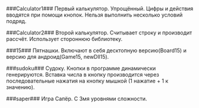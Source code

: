 ###Calculator1###
Первый калькулятор. Упрощённый. Цифры и действия вводятся при помощи кнопок.
Нельзя выполнить несколько условий подряд.

###Calculator2###
Второй калькулятор. Считывает строку и производит рассчёт.
Использует стороннюю библиотеку.

###15###
Пятнашки. Включают в себя десктопную версию(Board15) и версию для андроид(Game15, newDll15).

###sudoku###
Судоку. Кнопки в программе динамически генерируются. Вставка числа в кнопку производится через последовательные нажатия
на кнопку мышкой (1 нажатие + 1 к значению).

###saper###
Игра Сапёр. С 3мя уровнями сложности.